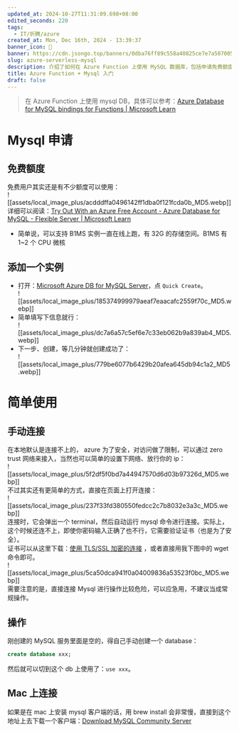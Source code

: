```yaml
---
updated_at: 2024-10-27T11:31:09.698+08:00
edited_seconds: 220
tags:
  - IT/折腾/azure
created_at: Mon, Dec 16th, 2024 - 13:39:37
banner_icon: 🦀
banner: https://cdn.jsongo.top/banners/0dba76ff89c558a40825ce7e7a507005.jpg
slug: azure-serverless-mysql
description: 介绍了如何在 Azure Function 上使用 MySQL 数据库，包括申请免费额度、创建实例、连接和操作数据库的步骤。它还提供了在 Mac 上安装 MySQL 客户端的建议
title: Azure Function + Mysql 入门
draft: false
---
```

 > 在 Azure Function 上使用 mysql DB，具体可以参考：[Azure Database for MySQL bindings for Functions \| Microsoft Learn](https://learn.microsoft.com/en-us/azure/azure-functions/functions-bindings-azure-mysql?tabs=isolated-process&pivots=programming-language-python)
# Mysql 申请
## 免费额度
免费用户其实还是有不少额度可以使用：  
	![[assets/local_image_plus/acdddffa0496142ff1dba0f121fcda0b_MD5.webp]]  
	详细可以阅读：[Try Out With an Azure Free Account - Azure Database for MySQL - Flexible Server \| Microsoft Learn](https://learn.microsoft.com/en-us/azure/mysql/flexible-server/how-to-deploy-on-azure-free-account)
- 简单说，可以支持 B1MS 实例一直在线上跑，有 32G 的存储空间。B1MS 有 1~2 个 CPU 微核
## 添加一个实例
- 打开：[Microsoft Azure DB for MySQL Server](https://portal.azure.com/#browse/Microsoft.DBforMySQL%2Fservers)，点 `Quick Create`。  
	![[assets/local_image_plus/185374999979aeaf7eaacafc2559f70c_MD5.webp]]
- 简单填写下信息就行：  
	![[assets/local_image_plus/dc7a6a57c5ef6e7c33eb062b9a839ab4_MD5.webp]]
- 下一步、创建，等几分钟就创建成功了：  
	![[assets/local_image_plus/779be6077b6429b20afea645db94c1a2_MD5.webp]]

# 简单使用
## 手动连接
在本地默认是连接不上的， azure 为了安全，对访问做了限制，可以通过 zero trust 网络来接入，当然也可以简单的设置下网络、放行你的 ip：  
	![[assets/local_image_plus/5f2df5f0bd7a44947570d6d03b97326d_MD5.webp]]  
不过其实还有更简单的方式，直接在页面上打开连接：  
	![[assets/local_image_plus/237f33fd380550fedcc2c7b8032e3a3c_MD5.webp]]  
	连接时，它会弹出一个 terminal，然后自动运行 mysql 命令进行连接。实际上，这个时候还连不上，即使你密码输入正确了也不行，它需要验证证书（也是为了安全）。  
	证书可以从这里下载：[使用 TLS/SSL 加密的连接](https://learn.microsoft.com/zh-cn/azure/mysql/flexible-server/how-to-connect-tls-ssl#download-the-public-ssl-certificate) ，或者直接用我下图中的 wget 命令即可。  
	![[assets/local_image_plus/5ca50dca941f0a04009836a53523f0bc_MD5.webp]]  
需要注意的是，直接连接 Mysql 进行操作比较危险，可以应急用，不建议当成常规操作。
## 操作
刚创建的 MySQL 服务里面是空的，得自己手动创建一个 database：
```sql
create database xxx;
```
然后就可以切到这个 db 上使用了：`use xxx`。
## Mac 上连接
如果是在 mac 上安装 mysql 客户端的话，用 brew install 会非常慢，直接到这个地址上去下载一个客户端：[Download MySQL Community Server](https://dev.mysql.com/downloads/mysql/)
